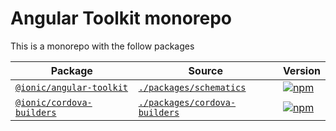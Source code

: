 # Angular Toolkit monorepo

This is a monorepo with the follow packages

| Package                                                                            | Source                                                         | Version                                                                                                                  |
|------------------------------------------------------------------------------------|----------------------------------------------------------------|--------------------------------------------------------------------------------------------------------------------------|
| [`@ionic/angular-toolkit`](https://www.npmjs.com/package/@ionic/angular-toolkit)   | [`./packages/schematics`](./packages/schematics)               | [![npm](https://img.shields.io/npm/v/@ionic/angular-toolkit.svg)](https://www.npmjs.com/package/@ionic/angular-toolkit)  |
| [`@ionic/cordova-builders`](https://www.npmjs.com/package/@ionic/cordova-builders) | [`./packages/cordova-builders`](./packages/cordova-schematics) | [![npm](https://img.shields.io/npm/v/@ionic/cordova-builders.svg)](https://www.npmjs.com/package/@ionic/angular-toolkit) |

